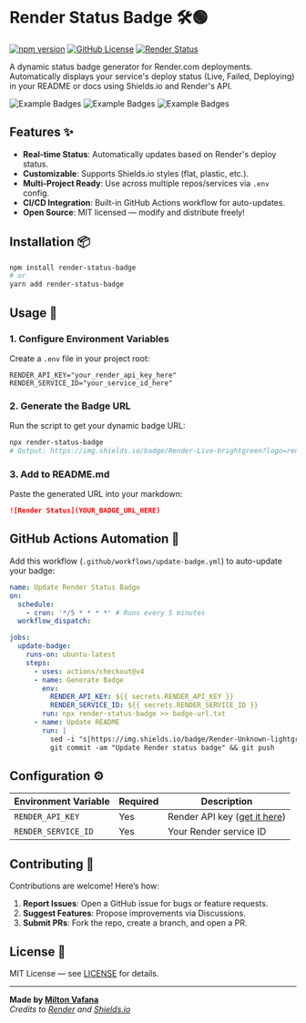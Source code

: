 # Render Status Badge 🛠️🟢

[![npm version](https://img.shields.io/npm/v/render-status-badge)](https://www.npmjs.com/package/render-status-badge)
[![GitHub License](https://img.shields.io/github/license/nia-cloud-official/render-status)](https://github.com/nia-cloud-official/render-status-badge/blob/main/LICENSE)
[![Render Status](https://img.shields.io/badge/Render-Live-brightgreen?logo=render&style=for-the-badge)](https://github.com/nia-cloud-official/render-status-badge)

A dynamic status badge generator for Render.com deployments. Automatically displays your service's deploy status (Live, Failed, Deploying) in your README or docs using Shields.io and Render's API.

![Example Badges](https://img.shields.io/badge/Render-Live-brightgreen?logo=render&style=for-the-badge)
![Example Badges](https://img.shields.io/badge/Render-Failed-red?logo=render&style=for-the-badge)
![Example Badges](https://img.shields.io/badge/Render-Deploying-blue?logo=render&style=for-the-badge)

## Features ✨

- **Real-time Status**: Automatically updates based on Render's deploy status.
- **Customizable**: Supports Shields.io styles (flat, plastic, etc.).
- **Multi-Project Ready**: Use across multiple repos/services via `.env` config.
- **CI/CD Integration**: Built-in GitHub Actions workflow for auto-updates.
- **Open Source**: MIT licensed — modify and distribute freely!

## Installation 📦

```bash
npm install render-status-badge
# or
yarn add render-status-badge
```

## Usage 🚀

### 1. Configure Environment Variables
Create a `.env` file in your project root:
```env
RENDER_API_KEY="your_render_api_key_here"
RENDER_SERVICE_ID="your_service_id_here"
```

### 2. Generate the Badge URL
Run the script to get your dynamic badge URL:
```bash
npx render-status-badge
# Output: https://img.shields.io/badge/Render-Live-brightgreen?logo=render&style=for-the-badge
```

### 3. Add to README.md
Paste the generated URL into your markdown:
```markdown
![Render Status](YOUR_BADGE_URL_HERE)
```

## GitHub Actions Automation 🤖
Add this workflow (`.github/workflows/update-badge.yml`) to auto-update your badge:
```yaml
name: Update Render Status Badge
on:
  schedule:
    - cron: '*/5 * * * *' # Runs every 5 minutes
  workflow_dispatch:

jobs:
  update-badge:
    runs-on: ubuntu-latest
    steps:
      - uses: actions/checkout@v4
      - name: Generate Badge
        env:
          RENDER_API_KEY: ${{ secrets.RENDER_API_KEY }}
          RENDER_SERVICE_ID: ${{ secrets.RENDER_SERVICE_ID }}
        run: npx render-status-badge >> badge-url.txt
      - name: Update README
        run: |
          sed -i "s|https://img.shields.io/badge/Render-Unknown-lightgrey?logo=render
          git commit -am "Update Render status badge" && git push
```

## Configuration ⚙️
| Environment Variable | Required | Description                          |
|-----------------------|----------|--------------------------------------|
| `RENDER_API_KEY`      | Yes      | Render API key ([get it here](https://render.com/docs/api#authentication)) |
| `RENDER_SERVICE_ID`   | Yes      | Your Render service ID               |

## Contributing 🤝
Contributions are welcome! Here’s how:
1. **Report Issues**: Open a GitHub issue for bugs or feature requests.
2. **Suggest Features**: Propose improvements via Discussions.
3. **Submit PRs**: Fork the repo, create a branch, and open a PR.

## License 📄
MIT License — see [LICENSE](LICENSE) for details.

---

**Made by [Milton Vafana](https://github.com/nia-cloud-official)**  
*Credits to [Render](https://render.com) and [Shields.io](https://shields.io)*
